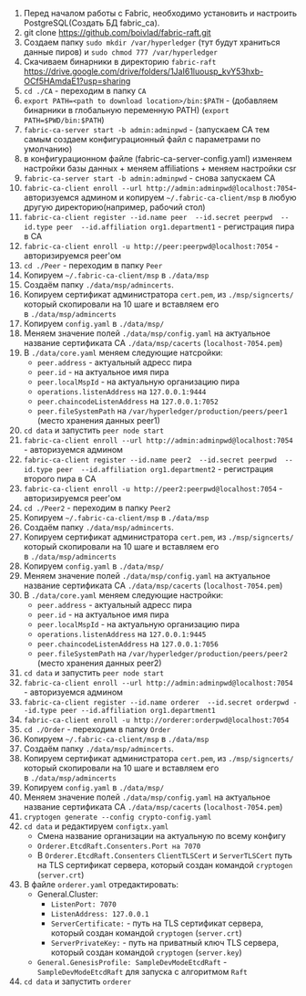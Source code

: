 1. Перед началом работы с Fabric, необходимо установить и настроить PostgreSQL(Создать БД fabric_ca). 
2. git clone https://github.com/boivlad/fabric-raft.git
3. Создаем папку `sudo mkdir /var/hyperledger` (тут будут храниться данные пиров) и `sudo chmod 777 /var/hyperledger`
4. Скачиваем бинарники в директорию `fabric-raft` https://drive.google.com/drive/folders/1JaI61luousp_kvY53hxb-OCf5HAmdaE1?usp=sharing
5. `cd ./CA` - переходим в папку `CA`
6. `export PATH=<path to download location>/bin:$PATH`    - (добавляем бинарники в глобальную переменную PATH) (`export PATH=$PWD/bin:$PATH`)
7. `fabric-ca-server start -b admin:adminpwd`      -   (запускаем CA тем самым создаем конфигурационный файл с параметрами по умолчанию)
8. в конфигурационном файле (fabric-ca-server-config.yaml) изменяем настройки базы данных + меняем affiliations + меняем настройки csr
9. `fabric-ca-server start -b admin:adminpwd`     - снова запускаем CA
10. `fabric-ca-client enroll --url http://admin:adminpwd@localhost:7054`-авторизуемся админом и копируем `~/.fabric-ca-client/msp`  в любую другую директорию(например, рабочий стол)
11. `fabric-ca-client register --id.name peer  --id.secret peerpwd  --id.type peer  --id.affiliation org1.department1`   - регистрация пира в СА
12. `fabric-ca-client enroll -u http://peer:peerpwd@localhost:7054` - авторизируемся peer'ом
13. `cd ./Peer` - переходим в папку `Peer`
14. Копируем `~/.fabric-ca-client/msp` в `./data/msp` 
15. Создаём папку `./data/msp/admincerts`.
16. Копируем сертификат администратора `cert.pem`, из `./msp/signcerts/` который скопировали на 10 шаге и вставляем его в `./data/msp/admincerts`
17. Копируем `config.yaml` в `./data/msp/`
18. Меняем значение полей `./data/msp/config.yaml` на актуальное название сертификата CA `./data/msp/cacerts` (`localhost-7054.pem`) 
19. В `./data/core.yaml` меняем следующие натсройки:
    - `peer.address` - актуальный адресс пира
    - `peer.id` - на актуальное имя пира
    - `peer.localMspId` - на актуальную организацию пира
    - `operations.listenAddress` на `127.0.0.1:9444`
    - `peer.chaincodeListenAddress` на `127.0.0.1:7052`
    - `peer.fileSystemPath` на `/var/hyperledger/production/peers/peer1` (место хранения данных peer1) 
20. `cd data`  и запустить `peer node start`
21. `fabric-ca-client enroll --url http://admin:adminpwd@localhost:7054`  - авторизуемся админом
22. `fabric-ca-client register --id.name peer2  --id.secret peerpwd  --id.type peer  --id.affiliation org1.department2`   - регистрация второго пира в СА
23. `fabric-ca-client enroll -u http://peer2:peerpwd@localhost:7054` - авторизируемся peer'ом
24. `cd ./Peer2` - переходим в папку `Peer2`
25. Копируем `~/.fabric-ca-client/msp` в `./data/msp` 
26. Создаём папку `./data/msp/admincerts`.
27. Копируем сертификат администратора `cert.pem`, из `./msp/signcerts/` который скопировали на 10 шаге и вставляем его в `./data/msp/admincerts`
28. Копируем `config.yaml` в `./data/msp/`
29. Меняем значение полей `./data/msp/config.yaml` на актуальное название сертификата CA `./data/msp/cacerts` (`localhost-7054.pem`) 
30. В `./data/core.yaml` меняем следующие настройки:
    - `peer.address` - актуальный адресс пира
    - `peer.id` - на актуальное имя пира
    - `peer.localMspId` - на актуальную организацию пира
    - `operations.listenAddress` на `127.0.0.1:9445`
    - `peer.chaincodeListenAddress` на `127.0.0.1:7056`
    - `peer.fileSystemPath` на `/var/hyperledger/production/peers/peer2` (место хранения данных peer2) 
31. `cd data`  и запустить `peer node start`
32. `fabric-ca-client enroll --url http://admin:adminpwd@localhost:7054`  - авторизуемся админом
33. `fabric-ca-client register --id.name orderer  --id.secret orderpwd --id.type peer --id.affiliation org1.department1`
34. `fabric-ca-client enroll -u http://orderer:orderpwd@localhost:7054`
35. `cd ./Order` - переходим в папку `Order`
36. Копируем `~/.fabric-ca-client/msp` в `./data/msp` 
37. Создаём папку `./data/msp/admincerts`.
38. Копируем сертификат администратора `cert.pem`, из `./msp/signcerts/` который скопировали на 10 шаге и вставляем его в `./data/msp/admincerts`
39. Копируем `config.yaml` в `./data/msp/`
40. Меняем значение полей `./data/msp/config.yaml` на актуальное название сертификата CA `./data/msp/cacerts` (`localhost-7054.pem`) 
41. `cryptogen generate --config crypto-config.yaml`
42. `cd data` и редактируем `configtx.yaml`
    - Смена название организации на актуальную по всему конфигу
    - `Orderer.EtcdRaft.Consenters.Port на 7070`
    - В `Orderer.EtcdRaft.Consenters` `ClientTLSCert` и `ServerTLSCert` путь на TLS сертификат сервера, который создан командой `cryptogen` (`server.crt`)
43. В файле `orderer.yaml` отредактировать:
    - General.Cluster:
        * `ListenPort: 7070`
        * `ListenAddress: 127.0.0.1`
        * `ServerCertificate:` - путь на TLS сертификат сервера, который создан командой `cryptogen` (`server.crt`)
        * `ServerPrivateKey:` - путь на приватный ключ TLS сервера, который создан командой `cryptogen` (`server.key`)
    - `General.GenesisProfile: SampleDevModeEtcdRaft` -  `SampleDevModeEtcdRaft` для запуска c алгоритмом `Raft`
44. `cd data`  и запустить `orderer`


